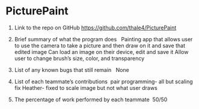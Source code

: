 # PicturePaint
1. Link to the repo on GitHub
https://github.com/thale4/PicturePaint

2. Brief summary of what the program does  
Painting app that allows user to use the camera to take a picture and then draw on it and save that edited image
Can load an image on their device, edit and save it 
Allow user to change brush’s size, color, and transparency

3. List of any known bugs that still remain  
None

4. List of each teammate’s contributions 
pair programming- all but scaling fix
Heather- fixed to scale image but not what user draws

5. The percentage of work performed by each teammate 
50/50
